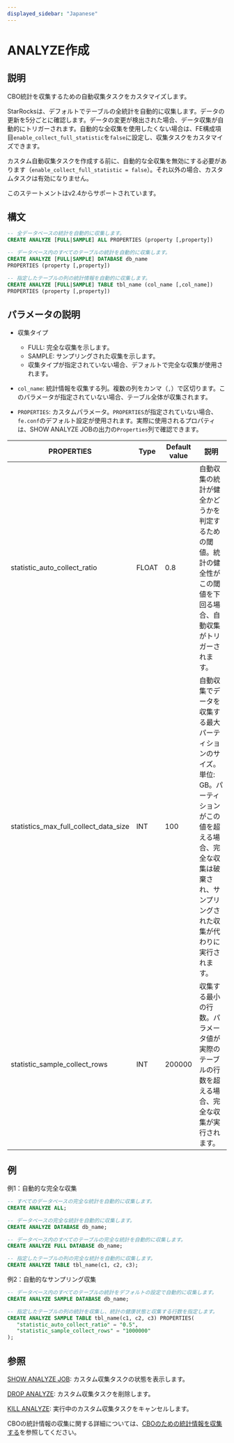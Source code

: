 ```yaml
---
displayed_sidebar: "Japanese"
---
```


# ANALYZE作成

## 説明

CBO統計を収集するための自動収集タスクをカスタマイズします。

StarRocksは、デフォルトでテーブルの全統計を自動的に収集します。データの更新を5分ごとに確認します。データの変更が検出された場合、データ収集が自動的にトリガーされます。自動的な全収集を使用したくない場合は、FE構成項目`enable_collect_full_statistic`を`false`に設定し、収集タスクをカスタマイズできます。

カスタム自動収集タスクを作成する前に、自動的な全収集を無効にする必要があります（`enable_collect_full_statistic = false`）。それ以外の場合、カスタムタスクは有効になりません。

このステートメントはv2.4からサポートされています。

## 構文

```SQL
-- 全データベースの統計を自動的に収集します。
CREATE ANALYZE [FULL|SAMPLE] ALL PROPERTIES (property [,property])

-- データベース内のすべてのテーブルの統計を自動的に収集します。
CREATE ANALYZE [FULL|SAMPLE] DATABASE db_name
PROPERTIES (property [,property])

-- 指定したテーブルの列の統計情報を自動的に収集します。
CREATE ANALYZE [FULL|SAMPLE] TABLE tbl_name (col_name [,col_name])
PROPERTIES (property [,property])
```

## パラメータの説明

- 収集タイプ
  - FULL: 完全な収集を示します。
  - SAMPLE: サンプリングされた収集を示します。
  - 収集タイプが指定されていない場合、デフォルトで完全な収集が使用されます。

- `col_name`: 統計情報を収集する列。複数の列をカンマ（`,`）で区切ります。このパラメータが指定されていない場合、テーブル全体が収集されます。

- `PROPERTIES`: カスタムパラメータ。`PROPERTIES`が指定されていない場合、`fe.conf`のデフォルト設定が使用されます。実際に使用されるプロパティは、SHOW ANALYZE JOBの出力の`Properties`列で確認できます。

| **PROPERTIES**                        | **Type** | **Default value** | **説明**                                              |
| ------------------------------------- | -------- | ----------------- | ------------------------------------------------------------ |
| statistic_auto_collect_ratio          | FLOAT    | 0.8               | 自動収集の統計が健全かどうかを判定するための閾値。統計の健全性がこの閾値を下回る場合、自動収集がトリガーされます。 |
| statistics_max_full_collect_data_size | INT      | 100               | 自動収集でデータを収集する最大パーティションのサイズ。単位: GB。パーティションがこの値を超える場合、完全な収集は破棄され、サンプリングされた収集が代わりに実行されます。 |
| statistic_sample_collect_rows         | INT      | 200000            | 収集する最小の行数。パラメータ値が実際のテーブルの行数を超える場合、完全な収集が実行されます。 |

## 例

例1：自動的な完全な収集

```SQL
-- すべてのデータベースの完全な統計を自動的に収集します。
CREATE ANALYZE ALL;

-- データベースの完全な統計を自動的に収集します。
CREATE ANALYZE DATABASE db_name;

-- データベース内のすべてのテーブルの完全な統計を自動的に収集します。
CREATE ANALYZE FULL DATABASE db_name;

-- 指定したテーブルの列の完全な統計を自動的に収集します。
CREATE ANALYZE TABLE tbl_name(c1, c2, c3); 
```

例2：自動的なサンプリング収集

```SQL
-- データベース内のすべてのテーブルの統計をデフォルトの設定で自動的に収集します。
CREATE ANALYZE SAMPLE DATABASE db_name;

-- 指定したテーブルの列の統計を収集し、統計の健康状態と収集する行数を指定します。
CREATE ANALYZE SAMPLE TABLE tbl_name(c1, c2, c3) PROPERTIES(
   "statistic_auto_collect_ratio" = "0.5",
   "statistic_sample_collect_rows" = "1000000"
);
```

## 参照

[SHOW ANALYZE JOB](../data-definition/SHOW_ANALYZE_JOB.md): カスタム収集タスクの状態を表示します。

[DROP ANALYZE](../data-definition/DROP_ANALYZE.md): カスタム収集タスクを削除します。

[KILL ANALYZE](../data-definition/KILL_ANALYZE.md): 実行中のカスタム収集タスクをキャンセルします。

CBOの統計情報の収集に関する詳細については、[CBOのための統計情報を収集する](../../../using_starrocks/Cost_based_optimizer.md)を参照してください。